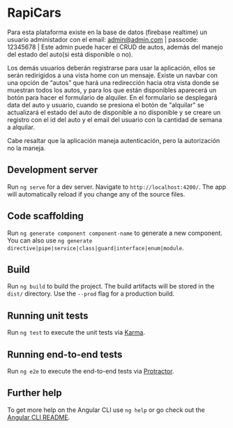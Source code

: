 # RapiCars
Para esta plataforma existe en la base de datos (firebase realtime) un usuario administador con el  email: admin@admin.com | passcode: 12345678 |  Este admin puede hacer el CRUD de autos, además del manejo del estado del auto(si está disponible o no).

Los demás usuarios deberán registrarse para usar la aplicación, ellos se serán redirigidos a una vista home con un mensaje. Existe un navbar con una opción de “autos” que hará una redirección hacia otra vista donde se muestran todos los autos, y para los que están disponibles aparecerá un botón para hacer el formulario de alquiler. En el formulario se desplegará data del auto y usuario, cuando se presiona el botón de "alquilar" se actualizará el estado del auto de disponible a no disponible y se creare un registro con el id del auto y el email del usuario con la cantidad de semana a alquilar.

Cabe resaltar que la aplicación maneja autenticación, pero la autorización no la maneja.


## Development server

Run `ng serve` for a dev server. Navigate to `http://localhost:4200/`. The app will automatically reload if you change any of the source files.

## Code scaffolding

Run `ng generate component component-name` to generate a new component. You can also use `ng generate directive|pipe|service|class|guard|interface|enum|module`.

## Build

Run `ng build` to build the project. The build artifacts will be stored in the `dist/` directory. Use the `--prod` flag for a production build.

## Running unit tests

Run `ng test` to execute the unit tests via [Karma](https://karma-runner.github.io).

## Running end-to-end tests

Run `ng e2e` to execute the end-to-end tests via [Protractor](http://www.protractortest.org/).

## Further help

To get more help on the Angular CLI use `ng help` or go check out the [Angular CLI README](https://github.com/angular/angular-cli/blob/master/README.md).

